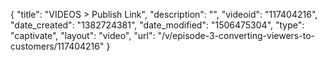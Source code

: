 {
    "title": "VIDEOS > Publish Link",
    "description": "",
    "videoid": "117404216",
    "date_created": "1382724381",
    "date_modified": "1506475304",
    "type": "captivate",
    "layout": "video",
    "url": "\/v\/episode-3-converting-viewers-to-customers\/117404216"
}